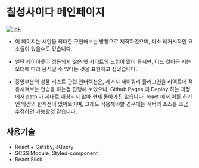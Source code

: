 # 칠성사이다 메인페이지

<a href="https://limeunseop.github.io/chilsung-cider">![link](https://img.shields.io/badge/link-https%3A%2F%2Flimeunseop.github.io%2Fchilsung--cider-brightgreen)</a>

- 이 페이지는 시안을 최대한 구현해보는 방향으로 제작하였으며, 다소 레거시적인 요소들이 있을수도 있습니다.

- 일단 레이아웃이 정돈되지 않은 옛 사이트의 느낌이 많이 들지만, 어느 것이든 저는 오더에 따라 움직일 수 있다는 것을 표현하고 싶었습니다.

- 중앙부분의 상품 리스트 관련 인터렉션은, 레거시 제이쿼리 플러그인을 리액트에 적용시켜보는 연습을 하는겸 진행해 보았으나, Github Pages 에 Deploy 하는 과정에서 path 가 제대로 매칭되지 않아 현재 돌아가진 않습니다. react 에서 이를 하기엔 약간의 한계점이 있어보이며, 그래도 적용해야할 경우에는 서버의 소스를 조금 수정하면 가능할것 같습니다.

## 사용기술

- React + Gatsby, JQuery
- SCSS Module, Styled-component
- React Slick
